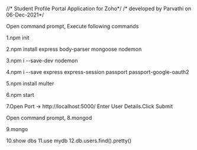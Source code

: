 //* Student Profile Portal Application for Zoho*/
/* developed by Parvathi on 06-Dec-2021*/

Open command prompt, Execute following commands

1.npm init

2.npm install express body-parser mongoose nodemon

3.npm i --save-dev nodemon

4.npm i --save express express-session passport passport-google-oauth2

5.npm install multer

6.npm start

7.Open Port -> http://localhost:5000/
Enter User Details.Click Submit

Open command prompt,
8.mongod

9.mongo

10.show dbs
11.use mydb
12.db.users.find().pretty()



